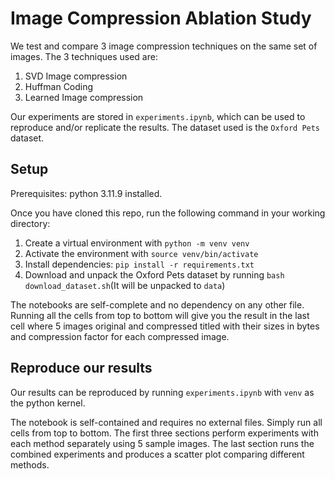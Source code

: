 # Image Compression Ablation Study

We test and compare 3 image compression techniques on the same set of images. The 3 techniques used are:

1. SVD Image compression
2. Huffman Coding
3. Learned Image compression

Our experiments are stored in `experiments.ipynb`, which can be used to reproduce and/or replicate the results. The dataset used is the `Oxford Pets` dataset. 

## Setup

Prerequisites: python 3.11.9 installed.

Once you have cloned this repo, run the following command in your working directory:

1. Create a virtual environment with `python -m venv venv`
2. Activate the environment with `source venv/bin/activate`
3. Install dependencies: `pip install -r requirements.txt`
4. Download and unpack the Oxford Pets dataset by running `bash download_dataset.sh`(It will be unpacked to `data`)


The notebooks are self-complete and no dependency on any other file. Running all the cells from top to bottom will give you the result in the last cell where 5 images original and compressed titled with their sizes in bytes and compression factor for each compressed image.

## Reproduce our results

Our results can be reproduced by running `experiments.ipynb` with `venv` as the python kernel.

The notebook is self-contained and requires no external files. Simply run all cells from top to bottom. The first three sections perform experiments with each method separately using 5 sample images. The last section runs the combined experiments and produces a scatter plot comparing different methods.